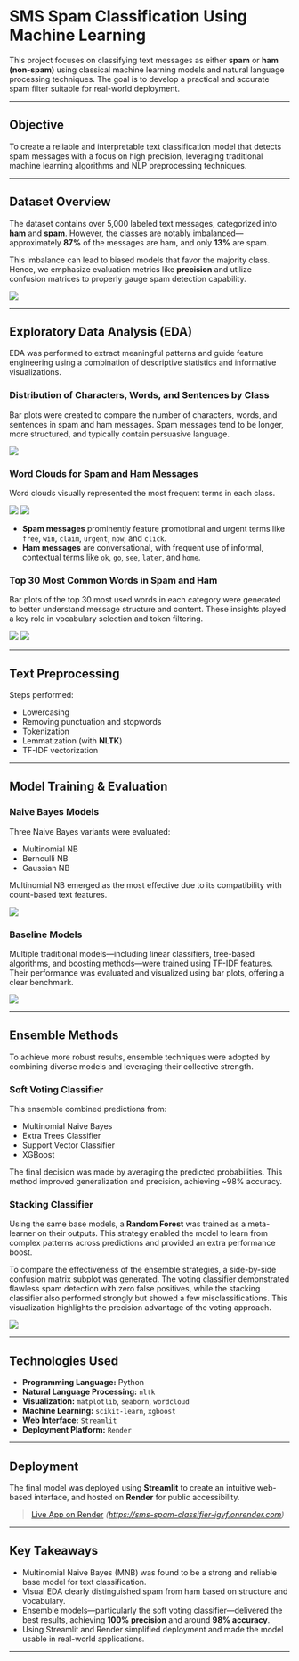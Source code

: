 # SMS Spam Classification Using Machine Learning

This project focuses on classifying text messages as either **spam** or **ham (non-spam)** using classical machine learning models and natural language processing techniques. The goal is to develop a practical and accurate spam filter suitable for real-world deployment.

---

## Objective

To create a reliable and interpretable text classification model that detects spam messages with a focus on high precision, leveraging traditional machine learning algorithms and NLP preprocessing techniques.

---

## Dataset Overview

The dataset contains over 5,000 labeled text messages, categorized into **ham** and **spam**. However, the classes are notably imbalanced—approximately **87%** of the messages are ham, and only **13%** are spam.

This imbalance can lead to biased models that favor the majority class. Hence, we emphasize evaluation metrics like **precision** and utilize confusion matrices to properly gauge spam detection capability.

![](https://live.staticflickr.com/65535/54582600794_0c792c6692_z.jpg)

---

## Exploratory Data Analysis (EDA)

EDA was performed to extract meaningful patterns and guide feature engineering using a combination of descriptive statistics and informative visualizations.

### Distribution of Characters, Words, and Sentences by Class

Bar plots were created to compare the number of characters, words, and sentences in spam and ham messages. Spam messages tend to be longer, more structured, and typically contain persuasive language.

![](https://live.staticflickr.com/65535/54581552007_b771f7a050_b.jpg)

### Word Clouds for Spam and Ham Messages

Word clouds visually represented the most frequent terms in each class.

![](https://live.staticflickr.com/65535/54582637728_0487e166b2.jpg)
![](https://live.staticflickr.com/65535/54581552022_0b2079b127.jpg)

- **Spam messages** prominently feature promotional and urgent terms like `free`, `win`, `claim`, `urgent`, `now`, and `click`.
- **Ham messages** are conversational, with frequent use of informal, contextual terms like `ok`, `go`, `see`, `later`, and `home`.

### Top 30 Most Common Words in Spam and Ham

Bar plots of the top 30 most used words in each category were generated to better understand message structure and content. These insights played a key role in vocabulary selection and token filtering.

![](https://live.staticflickr.com/65535/54581552032_6783406985_b.jpg)
![](https://live.staticflickr.com/65535/54582739065_a04c268c56_b.jpg)

---

## Text Preprocessing

Steps performed:

- Lowercasing  
- Removing punctuation and stopwords  
- Tokenization  
- Lemmatization (with **NLTK**)  
- TF-IDF vectorization  

---

## Model Training & Evaluation

### Naive Bayes Models

Three Naive Bayes variants were evaluated:

- Multinomial NB  
- Bernoulli NB  
- Gaussian NB  

Multinomial NB emerged as the most effective due to its compatibility with count-based text features.

![](https://live.staticflickr.com/65535/54582637748_f7af51d911_b.jpg)

### Baseline Models

Multiple traditional models—including linear classifiers, tree-based algorithms, and boosting methods—were trained using TF-IDF features. Their performance was evaluated and visualized using bar plots, offering a clear benchmark.

![](https://live.staticflickr.com/65535/54582739120_9ef821dcf0_b.jpg)

---

## Ensemble Methods

To achieve more robust results, ensemble techniques were adopted by combining diverse models and leveraging their collective strength.

### Soft Voting Classifier

This ensemble combined predictions from:

- Multinomial Naive Bayes  
- Extra Trees Classifier  
- Support Vector Classifier  
- XGBoost  

The final decision was made by averaging the predicted probabilities. This method improved generalization and precision, achieving ~98% accuracy.

### Stacking Classifier

Using the same base models, a **Random Forest** was trained as a meta-learner on their outputs. This strategy enabled the model to learn from complex patterns across predictions and provided an extra performance boost.

To compare the effectiveness of the ensemble strategies, a side-by-side confusion matrix subplot was generated. The voting classifier demonstrated flawless spam detection with zero false positives, while the stacking classifier also performed strongly but showed a few misclassifications. This visualization highlights the precision advantage of the voting approach.

![](https://live.staticflickr.com/65535/54581552102_fb5301ab54_b.jpg)

---

## Technologies Used

- **Programming Language:** Python  
- **Natural Language Processing:** `nltk`  
- **Visualization:** `matplotlib`, `seaborn`, `wordcloud`  
- **Machine Learning:** `scikit-learn`, `xgboost`  
- **Web Interface:** `Streamlit`  
- **Deployment Platform:** `Render`  

---

## Deployment

The final model was deployed using **Streamlit** to create an intuitive web-based interface, and hosted on **Render** for public accessibility.

> [Live App on Render](#) *(https://sms-spam-classifier-igvf.onrender.com)*

---

## Key Takeaways

- Multinomial Naive Bayes (MNB) was found to be a strong and reliable base model for text classification.
- Visual EDA clearly distinguished spam from ham based on structure and vocabulary.
- Ensemble models—particularly the soft voting classifier—delivered the best results, achieving **100% precision** and around **98% accuracy**.
- Using Streamlit and Render simplified deployment and made the model usable in real-world applications.

---
